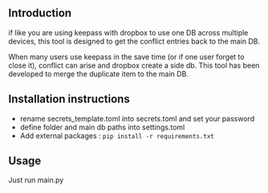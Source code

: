 ## Introduction
if like you are using keepass with dropbox to use one DB across multiple devices, this tool is designed to get the conflict entries back to the main DB.

When many users use keepass in the save time (or if one user forget to close it), conflict can arise and dropbox create a side db. This tool has been developed to merge the duplicate item to the main DB.

## Installation instructions 
- rename secrets_template.toml into secrets.toml and set your password
- define folder and main db paths into settings.toml
- Add external packages : ```pip install -r requirements.txt```

## Usage 
Just run main.py
